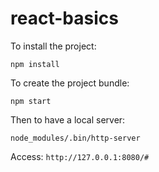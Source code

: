 # react-basics

To install the project:

`npm install`

To create the project bundle:

`npm start`

Then to have a local server:

`node_modules/.bin/http-server`

Access: `http://127.0.0.1:8080/#`